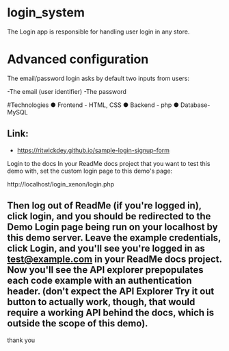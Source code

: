# login_system
The Login app is responsible for handling user login in any store.

# Advanced configuration
The email/password login asks by default two inputs from users:

-The email (user identifier)
-The password

#Technologies
● Frontend - HTML, CSS
● Backend - php
● Database- MySQL

## Link: 
-  https://ritwickdey.github.io/sample-login-signup-form

Login to the docs
In your ReadMe docs project that you want to test this demo with, set the custom login page to this demo's page:

http://localhost/login_xenon/login.php

Then log out of ReadMe (if you're logged in), click login, and you should be redirected to the Demo Login page being run on your localhost by this demo server. Leave the example credentials, click Login, and you'll see you're logged in as test@example.com in your ReadMe docs project. Now you'll see the API explorer prepopulates each code example with an authentication header. (don't expect the API Explorer Try it out button to actually work, though, that would require a working API behind the docs, which is outside the scope of this demo).
--------------
thank you
